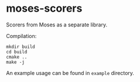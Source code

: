 moses-scorers
=============

Scorers from Moses as a separate library.

Compilation:

    mkdir build
    cd build
    cmake ..
    make -j

An example usage can be found in `example` directory.
